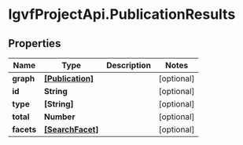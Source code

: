 # IgvfProjectApi.PublicationResults

## Properties

Name | Type | Description | Notes
------------ | ------------- | ------------- | -------------
**graph** | [**[Publication]**](Publication.md) |  | [optional] 
**id** | **String** |  | [optional] 
**type** | **[String]** |  | [optional] 
**total** | **Number** |  | [optional] 
**facets** | [**[SearchFacet]**](SearchFacet.md) |  | [optional] 


